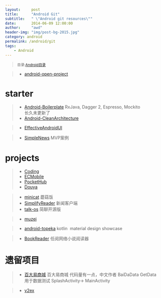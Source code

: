 ```yaml
---
layout:     post
title:      "Android Git"
subtitle:   " \"Android git resources\""
date:       2014-06-09 12:00:00
author:     "awd"
header-img: "img/post-bg-2015.jpg"
category: android
permalink: /android/git
tags:
    - Android
---
```

><small>目录:[Android目录](/android/)</small>

> - [android-open-project](https://github.com/Trinea/android-open-project)


# starter

> - [Android-Boilerplate](https://github.com/hitherejoe/Android-Boilerplate) RxJava, Dagger 2, Espresso, Mockito   
长久未更新了
> - [Android-CleanArchitecture](https://github.com/android10/Android-CleanArchitecture)

> - [EffectiveAndroidUI](https://github.com/pedrovgs/EffectiveAndroidUI)

> - [SimpleNews](https://github.com/liuling07/SimpleNews) MVP案例


# projects

> - [Coding](https://github.com/Coding)
> - [ECMobile](https://github.com/GeekZooStudio)
> - [PocketHub](https://github.com/pockethub/PocketHub)
> - [Douya](https://github.com/DreaminginCodeZH/Douya)

> - [minicat](https://github.com/mcxiaoke/minicat) 蘑菇饭
> - [SimplifyReader](https://github.com/chentao0707/SimplifyReader) 新闻客户端
> - [talk-os](https://github.com/jianliaoim/talk-os) 简聊开源版 

> - [muzei](https://github.com/romannurik/muzei)

> - [android-topeka](https://github.com/googlesamples/android-topeka) kotlin  material design showcase

> - [BookReader](https://github.com/JustWayward/BookReader) 任阅网络小说阅读器



# 遗留项目
> - [百大易商城](https://github.com/safari0825/bdysc) 百大易商城
    代码量有一点，中文作者
    BaiDaData
    GetData用于数据测试
    SplashActivity-> MainActivity

> - [v2ex](https://github.com/kyze8439690/v2ex-daily-android)

